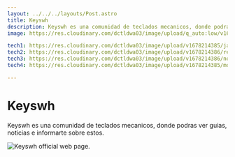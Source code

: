 ```yaml
---
layout: ../../../layouts/Post.astro
title: Keyswh
description: Keyswh es una comunidad de teclados mecanicos, donde podras ver guias, noticias e informarte sobre estos.
image: https://res.cloudinary.com/dctldwa03/image/upload/q_auto:low/v1678214893/keyswh_foto_a4ce8c.png

tech1: https://res.cloudinary.com/dctldwa03/image/upload/v1678214385/javascript-logo_drsvuc.png
tech2: https://res.cloudinary.com/dctldwa03/image/upload/v1678214386/reactjs-logo_kqlp9a.png
tech3: https://res.cloudinary.com/dctldwa03/image/upload/v1678214386/nodejs-logo_m4lwq7.png
tech4: https://res.cloudinary.com/dctldwa03/image/upload/v1678214385/mongodb-logo_qowzyr.png

---
```


# Keyswh

Keyswh es una comunidad de teclados mecanicos, donde podras ver guias, noticias e informarte sobre estos.

![Keyswh official web page.](https://res.cloudinary.com/dctldwa03/image/upload/q_auto:low/v1678214893/keyswh_foto_a4ce8c.png)